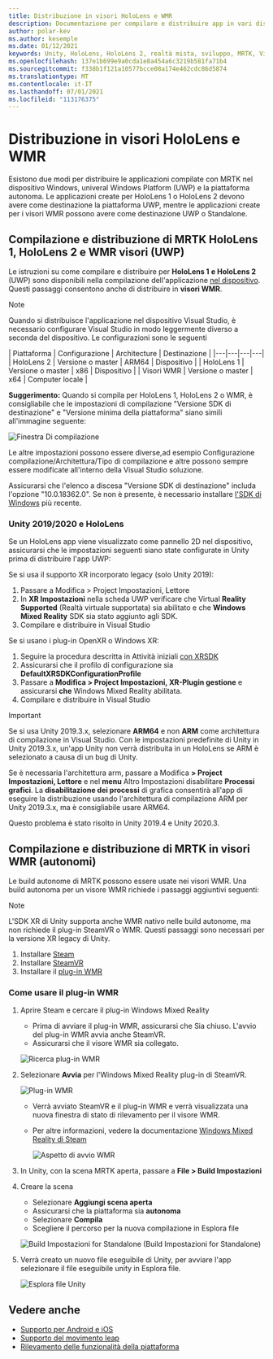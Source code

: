 ```yaml
---
title: Distribuzione in visori HoloLens e WMR
description: Documentazione per compilare e distribuire app in vari dispositivi.
author: polar-kev
ms.author: kesemple
ms.date: 01/12/2021
keywords: Unity, HoloLens, HoloLens 2, realtà mista, sviluppo, MRTK, Visual Studio
ms.openlocfilehash: 137e1b699e9a0cda1e8a454a6c3219b581fa71b4
ms.sourcegitcommit: f338b1f121a10577bcce08a174e462cdc86d5874
ms.translationtype: MT
ms.contentlocale: it-IT
ms.lasthandoff: 07/01/2021
ms.locfileid: "113176375"
---
```

# <a name="deploying-to-hololens-and-wmr-headsets"></a>Distribuzione in visori HoloLens e WMR

Esistono due modi per distribuire le applicazioni compilate con MRTK nel dispositivo Windows, univeral Windows Platform (UWP) e la piattaforma autonoma. Le applicazioni create per HoloLens 1 o HoloLens 2 devono avere come destinazione la piattaforma UWP, mentre le applicazioni create per i visori WMR possono avere come destinazione UWP o Standalone.

## <a name="building-and-deploying-mrtk-to-hololens-1-hololens-2-and-wmr-headsets-uwp"></a>Compilazione e distribuzione di MRTK HoloLens 1, HoloLens 2 e WMR visori (UWP)

Le istruzioni su come compilare e distribuire per **HoloLens 1** **e HoloLens 2** (UWP) sono disponibili nella compilazione dell'applicazione [nel dispositivo](/windows/mixed-reality/mrlearning-base-ch1#build-your-application-to-your-device). Questi passaggi consentono anche di distribuire in **visori WMR**.

> [!NOTE]
> Quando si distribuisce l'applicazione nel dispositivo Visual Studio, è necessario configurare Visual Studio in modo leggermente diverso a seconda del dispositivo. Le configurazioni sono le seguenti
>
>| Piattaforma | Configurazione | Architecture | Destinazione |
|---|---|---|---|
| HoloLens 2 | Versione o master | ARM64 | Dispositivo |
| HoloLens 1 | Versione o master | x86 | Dispositivo |
| Visori WMR | Versione o master | x64 | Computer locale |

**Suggerimento:** Quando si compila per HoloLens 1, HoloLens 2 o WMR, è consigliabile che le impostazioni di compilazione "Versione SDK di destinazione" e "Versione minima della piattaforma" siano simili all'immagine seguente:

![Finestra Di compilazione](../features/images/getting-started/BuildWindow.png)

Le altre impostazioni possono essere diverse,ad esempio Configurazione compilazione/Architettura/Tipo di compilazione e altre possono sempre essere modificate all'interno della Visual Studio soluzione.

Assicurarsi che l'elenco a discesa "Versione SDK di destinazione" includa l'opzione "10.0.18362.0". Se non è presente, è necessario installare [l'SDK di Windows](https://developer.microsoft.com/windows/downloads/windows-10-sdk) più recente.

### <a name="unity-20192020-and-hololens"></a>Unity 2019/2020 e HoloLens

Se un HoloLens app viene visualizzato come pannello 2D nel dispositivo, assicurarsi che le impostazioni seguenti siano state configurate in Unity prima di distribuire l'app UWP:

Se si usa il supporto XR incorporato legacy (solo Unity 2019):

1. Passare a Modifica > Project Impostazioni, Lettore
1. In **XR Impostazioni** nella scheda UWP verificare che Virtual **Reality Supported** (Realtà virtuale supportata) sia abilitato e che **Windows Mixed Reality** SDK sia stato aggiunto agli SDK.
1. Compilare e distribuire in Visual Studio

Se si usano i plug-in OpenXR o Windows XR:

1. Seguire la procedura descritta in Attività iniziali [con XRSDK](../configuration/getting-started-with-mrtk-and-xrsdk.md)
1. Assicurarsi che il profilo di configurazione sia **DefaultXRSDKConfigurationProfile**
1. Passare a **Modifica > Project Impostazioni, XR-Plugin gestione** e assicurarsi **che** Windows Mixed Reality abilitata.
1. Compilare e distribuire in Visual Studio

>[!IMPORTANT]
> Se si usa Unity 2019.3.x, selezionare **ARM64** e non **ARM** come architettura di compilazione in Visual Studio. Con le impostazioni predefinite di Unity in Unity 2019.3.x, un'app Unity non verrà distribuita in un HoloLens se ARM è selezionato a causa di un bug di Unity.
>
> Se è necessaria l'architettura arm, passare a Modifica **> Project Impostazioni, Lettore** e nel **menu** Altro Impostazioni disabilitare **Processi grafici**. La **disabilitazione dei processi** di grafica consentirà all'app di eseguire la distribuzione usando l'architettura di compilazione ARM per Unity 2019.3.x, ma è consigliabile usare ARM64.
>
> Questo problema è stato risolto in Unity 2019.4 e Unity 2020.3.

## <a name="building-and-deploying-mrtk-to-wmr-headsets-standalone"></a>Compilazione e distribuzione di MRTK in visori WMR (autonomi)

Le build autonome di MRTK possono essere usate nei visori WMR. Una build autonoma per un visore WMR richiede i passaggi aggiuntivi seguenti:

> [!NOTE]
> L'SDK XR di Unity supporta anche WMR nativo nelle build autonome, ma non richiede il plug-in SteamVR o WMR. Questi passaggi sono necessari per la versione XR legacy di Unity.

1. Installare [Steam](https://store.steampowered.com/about/)
1. Installare [SteamVR](https://store.steampowered.com/app/250820/SteamVR/)
1. Installare il [plug-in WMR](https://store.steampowered.com/app/719950/Windows_Mixed_Reality_for_SteamVR/)

### <a name="how-to-use-wmr-plugin"></a>Come usare il plug-in WMR

1. Aprire Steam e cercare il plug-in Windows Mixed Reality
    - Prima di avviare il plug-in WMR, assicurarsi che Sia chiuso. L'avvio del plug-in WMR avvia anche SteamVR.
    - Assicurarsi che il visore WMR sia collegato.

    ![Ricerca plug-in WMR](../features/images/build-deploy/WMR/SteamSearchWMRPlugin.png)

1. Selezionare **Avvia** per l'Windows Mixed Reality plug-in di SteamVR.

    ![Plug-in WMR](../features/images/build-deploy/WMR/WMRPlugin.png)

    - Verrà avviato SteamVR e il plug-in WMR e verrà visualizzata una nuova finestra di stato di rilevamento per il visore WMR.
    - Per altre informazioni, vedere la documentazione [Windows Mixed Reality di Steam](https://support.microsoft.com/help/4053622/windows-10-play-steamvr-games-in-windows-mixed-reality)

        ![Aspetto di avvio WMR](../features/images/build-deploy/WMR/WMRPluginActive.png)

1. In Unity, con la scena MRTK aperta, passare a **File > Build Impostazioni**

1. Creare la scena
    - Selezionare **Aggiungi scena aperta**
    - Assicurarsi che la piattaforma sia **autonoma**
    - Selezionare **Compila**
    - Scegliere il percorso per la nuova compilazione in Esplora file

    ![Build Impostazioni for Standalone (Build Impostazioni for Standalone)](../features/images/build-deploy/WMR/BuildSettingsStandaloneUnity.png)

1. Verrà creato un nuovo file eseguibile di Unity, per avviare l'app selezionare il file eseguibile unity in Esplora file.

    ![Esplora file Unity](../features/images/build-deploy/WMR/FileExplorerUnityExe.png)

## <a name="see-also"></a>Vedere anche

- [Supporto per Android e iOS](using-ar-foundation.md)
- [Supporto del movimento leap](leap-motion-mrtk.md)
- [Rilevamento delle funzionalità della piattaforma](detecting-platform-capabilities.md)

